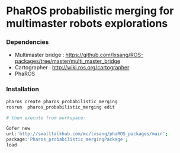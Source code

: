 # PhaROS probabilistic merging for multimaster robots explorations

### Dependencies
  - Multimaster bridge : https://github.com/lxsang/ROS-packages/tree/master/multi_master_bridge
  - Cartographer : http://wiki.ros.org/cartographer
  - PhaROS
### Installation
```sh
pharos create pharos_probabilistic_merging
rosrun  pharos_probabilistic_merging edit

# then execute from workspace:

Gofer new
url:'http://smalltalkhub.com/mc/lxsang/phaROS_packages/main';
package:'Pharos_probabilistic_mergingPackage';
load
```
